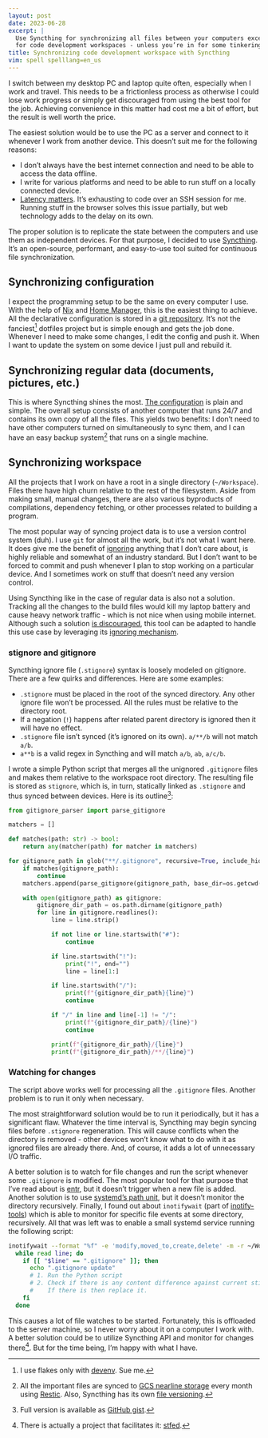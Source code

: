 ```yaml
---
layout: post
date: 2023-06-28
excerpt: |
  Use Syncthing for synchronizing all files between your computers except
  for code development workspaces - unless you’re in for some tinkering.
title: Synchronizing code development workspace with Syncthing
vim: spell spelllang=en_us
---
```


I switch between my desktop PC and laptop quite often, especially when I work
and travel. This needs to be a frictionless process as otherwise I could lose
work progress or simply get discouraged from using the best tool for the job.
Achieving convenience in this matter had cost me a bit of effort, but the result
is well worth the price.

The easiest solution would be to use the PC as a server and connect to it
whenever I work from another device. This doesn’t suit me for the following
reasons:

- I don’t always have the best internet connection and need to be able to access
  the data offline.
- I write for various platforms and need to be able to run stuff on a locally
  connected device.
- [Latency matters][]. It’s exhausting to code over an SSH session for me.
  Running stuff in the browser solves this issue partially, but web technology
  adds to the delay on its own.

The proper solution is to replicate the state between the computers and use them
as independent devices. For that purpose, I decided to use [Syncthing][]. It’s
an open-source, performant, and easy-to-use tool suited for continuous file
synchronization.

## Synchronizing configuration

I expect the programming setup to be the same on every computer I use. With the
help of [Nix][] and [Home Manager][], this is the easiest thing to achieve. All
the declarative configuration is stored in a [git repository][]. It’s not the
fanciest[^1] dotfiles project but is simple enough and gets the job done.
Whenever I need to make some changes, I edit the config and push it. When I want
to update the system on some device I just pull and rebuild it.

## Synchronizing regular data (documents, pictures, etc.)

This is where Syncthing shines the most. [The configuration][] is plain and
simple. The overall setup consists of another computer that runs 24/7 and
contains its own copy of all the files. This yields two benefits: I don’t need
to have other computers turned on simultaneously to sync them, and I can have an
easy backup system[^2] that runs on a single machine.

## Synchronizing workspace

All the projects that I work on have a root in a single directory
(`~/Workspace`). Files there have high churn relative to the rest of the
filesystem. Aside from making small, manual changes, there are also various
byproducts of compilations, dependency fetching, or other processes related to
building a program.

The most popular way of syncing project data is to use a version control system
(duh). I use `git` for almost all the work, but it’s not what I want here. It
does give me the benefit of [ignoring][] anything that I don’t care about, is
highly reliable and somewhat of an industry standard. But I don’t want to be
forced to commit and push whenever I plan to stop working on a particular
device. And I sometimes work on stuff that doesn’t need any version control.

Using Syncthing like in the case of regular data is also not a solution.
Tracking all the changes to the build files would kill my laptop battery and
cause heavy network traffic - which is not nice when using mobile internet.
Although such a solution [is discouraged][], this tool can be adapted to handle
this use case by leveraging its [ignoring mechanism][].

### stignore and gitignore

Syncthing ignore file (`.stignore`) syntax is loosely modeled on gitignore.
There are a few quirks and differences. Here are some examples:

- `.stignore` must be placed in the root of the synced directory. Any other
  ignore file won’t be processed. All the rules must be relative to the
  directory root.
- If a negation (`!`) happens after related parent directory is ignored then it
  will have no effect.
- `.stignore` file isn’t synced (it’s ignored on its own). `a/**/b` will not
  match `a/b`.
- `a**b` is a valid regex in Syncthing and will match `a/b`, `ab`, `a/c/b`.

I wrote a simple Python script that merges all the unignored `.gitignore` files
and makes them relative to the workspace root directory. The resulting file is
stored as `stignore`, which is, in turn, statically linked as `.stignore` and
thus synced between devices. Here is its outline[^3]:

``` python
from gitignore_parser import parse_gitignore

matchers = []

def matches(path: str) -> bool:
    return any(matcher(path) for matcher in matchers)

for gitignore_path in glob("**/.gitignore", recursive=True, include_hidden=True):
    if matches(gitignore_path):
        continue
    matchers.append(parse_gitignore(gitignore_path, base_dir=os.getcwd()))

    with open(gitignore_path) as gitignore:
        gitignore_dir_path = os.path.dirname(gitignore_path)
        for line in gitignore.readlines():
            line = line.strip()

            if not line or line.startswith("#"):
                continue

            if line.startswith("!"):
                print("!", end="")
                line = line[1:]

            if line.startswith("/"):
                print(f"{gitignore_dir_path}{line}")
                continue

            if "/" in line and line[-1] != "/":
                print(f"{gitignore_dir_path}/{line}")
                continue

            print(f"{gitignore_dir_path}/{line}")
            print(f"{gitignore_dir_path}/**/{line}")
```

### Watching for changes

The script above works well for processing all the `.gitignore` files. Another
problem is to run it only when necessary.

The most straightforward solution would be to run it periodically, but it has a
significant flaw. Whatever the time interval is, Syncthing may begin syncing
files before `.stignore` regeneration. This will cause conflicts when the
directory is removed - other devices won’t know what to do with it as ignored
files are already there. And, of course, it adds a lot of unnecessary I/O
traffic.

A better solution is to watch for file changes and run the script whenever some
`.gitignore` is modified. The most popular tool for that purpose that I’ve read
about is [entr][], but it doesn’t trigger when a new file is added. Another
solution is to use [systemd’s path unit][], but it doesn’t monitor the directory
recursively. Finally, I found out about `inotifywait` (part of
[inotify-tools][]) which is able to monitor for specific file events at some
directory, recursively. All that was left was to enable a small systemd service
running the following script:

``` sh
inotifywait --format "%f" -e 'modify,moved_to,create,delete' -m -r ~/Workspace |
  while read line; do
    if [[ "$line" == ".gitignore" ]]; then
      echo ".gitignore update"
      # 1. Run the Python script
      # 2. Check if there is any content difference against current stignore.
      #    If there is then replace it.
    fi
  done
```

This causes a lot of file watches to be started. Fortunately, this is offloaded
to the server machine, so I never worry about it on a computer I work with. A
better solution could be to utilize Syncthing API and monitor for changes
there[^4]. But for the time being, I’m happy with what I have.

[^1]: I use flakes only with [devenv][]. Sue me.

[^2]: All the important files are synced to [GCS nearline storage][] every month
    using [Restic][]. Also, Syncthing has its own [file versioning][].

[^3]: Full version is available as [GitHub gist][].

[^4]: There is actually a project that facilitates it: [stfed][].

  [Latency matters]: https://pavelfatin.com/typing-with-pleasure/
  [Syncthing]: https://syncthing.net/
  [Nix]: https://nixos.org/
  [Home Manager]: https://github.com/nix-community/home-manager
  [git repository]: https://github.com/jupblb/nix-config
  [The configuration]: https://github.com/jupblb/nix-config/blob/main/nixos/syncthing.nix
  [ignoring]: https://git-scm.com/docs/gitignore
  [is discouraged]: https://forum.syncthing.net/t/gitignore-stignore/5746/3
  [ignoring mechanism]: https://docs.syncthing.net/users/ignoring.html
  [entr]: https://github.com/eradman/entr
  [systemd’s path unit]: https://www.freedesktop.org/software/systemd/man/systemd.path.html
  [inotify-tools]: https://github.com/inotify-tools/inotify-tools
  [devenv]: https://devenv.sh/
  [GCS nearline storage]: https://cloud.google.com/storage/docs/storage-classes#nearline
  [Restic]: https://restic.net/
  [file versioning]: https://docs.syncthing.net/users/versioning.html
  [GitHub gist]: https://gist.github.com/jupblb/29ecddc367747bce4026de69743f299a
  [stfed]: https://github.com/desbma/stfed
